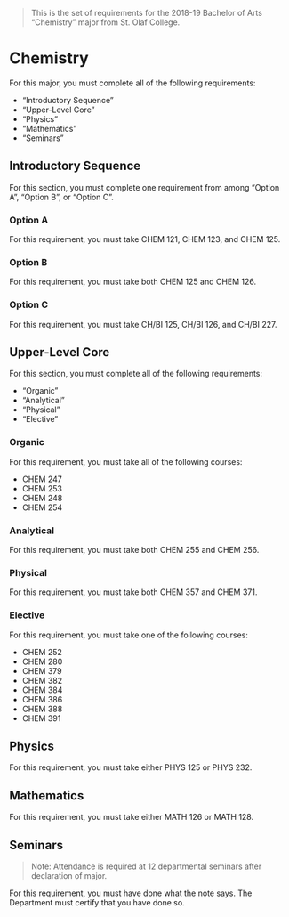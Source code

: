 > This is the set of requirements for the 2018-19 Bachelor of Arts “Chemistry” major from St. Olaf College.

# Chemistry
For this major, you must complete all of the following requirements:

- “Introductory Sequence”
- “Upper-Level Core”
- “Physics”
- “Mathematics”
- “Seminars”

## Introductory Sequence
For this section, you must complete one requirement from among “Option A”, “Option B”, or “Option C”.

### Option A
For this requirement, you must take CHEM 121, CHEM 123, and CHEM 125.

### Option B
For this requirement, you must take both CHEM 125 and CHEM 126.

### Option C
For this requirement, you must take CH/BI 125, CH/BI 126, and CH/BI 227.


## Upper-Level Core
For this section, you must complete all of the following requirements:

- “Organic”
- “Analytical”
- “Physical”
- “Elective”

### Organic
For this requirement, you must take all of the following courses:

- CHEM 247
- CHEM 253
- CHEM 248
- CHEM 254

### Analytical
For this requirement, you must take both CHEM 255 and CHEM 256.

### Physical
For this requirement, you must take both CHEM 357 and CHEM 371.

### Elective
For this requirement, you must take one of the following courses:

- CHEM 252
- CHEM 280
- CHEM 379
- CHEM 382
- CHEM 384
- CHEM 386
- CHEM 388
- CHEM 391


## Physics
For this requirement, you must take either PHYS 125 or PHYS 232.


## Mathematics
For this requirement, you must take either MATH 126 or MATH 128.


## Seminars
> Note: Attendance is required at 12 departmental seminars after declaration of major.

For this requirement, you must have done what the note says. The Department must certify that you have done so.


